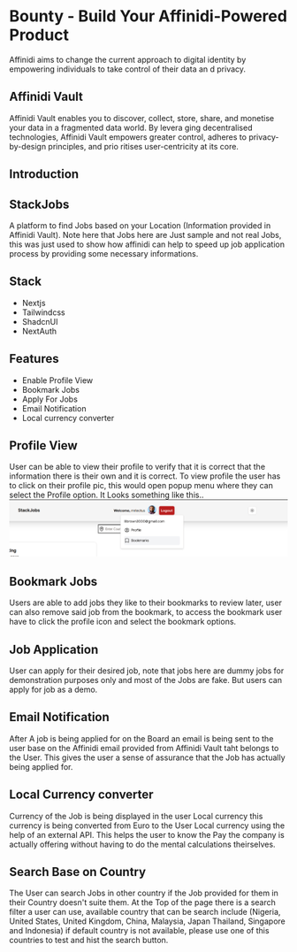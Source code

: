 # Bounty - Build Your Affinidi-Powered Product

Affinidi aims to change the current approach to digital identity by empowering individuals to take control of their data an
d privacy.

## Affinidi Vault
Affinidi Vault enables you to discover, collect, store, share, and monetise your data in a fragmented data world. By levera
ging decentralised technologies, Affinidi Vault empowers greater control, adheres to privacy-by-design principles, and prio
ritises user-centricity at its core.

## Introduction

## StackJobs
A platform to find Jobs based on your Location (Information provided in Affinidi Vault). Note here that Jobs here are Just sample and not
real Jobs, this was just used to show how affinidi can help to speed up job application process by providing some necessary informations.

## Stack

- Nextjs
- Tailwindcss
- ShadcnUI
- NextAuth

## Features

- Enable Profile View
- Bookmark Jobs
- Apply For Jobs
- Email Notification
- Local currency converter

## Profile View
User can be able to view their profile to verify that it is correct that the information there is their own and it is correct. To view
profile the user has to click on their profile pic, this would open  popup menu where they can select the Profile option. It Looks something
like this..
![profile_view](./public/profile.png)

## Bookmark Jobs
Users are able to add jobs they like to their bookmarks to review later, user can also remove said job from the bookmark, to access the
bookmark user have to click the profile icon and select the bookmark options.

## Job Application
User can apply for their desired job, note that jobs here are dummy jobs for demonstration purposes only and most of the Jobs are fake. But
users can apply for job as a demo.

## Email Notification
After A job is being applied for on the Board an email is being sent to the user base on the Affinidi email provided from Affinidi Vault
taht belongs to the User. This gives the user a sense of assurance that the Job has actually being applied for.

## Local Currency converter
Currency of the Job is being displayed in the user Local currency this currency is being converted from Euro to the User Local currency
using the help of an external API. This helps the user to know the Pay the company is actually offering without having to do the mental
calculations theirselves.

## Search Base on Country
The User can search Jobs in other country if the Job provided for them in their Country doesn't suite them. At the Top of the page there is
a search filter a user can use, available country that can be search include (Nigeria, United States, United Kingdom, China, Malaysia, Japan
Thailand, Singapore and Indonesia) if default country is not available, please use one of this countries to test and hist the search button.
